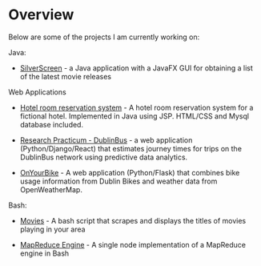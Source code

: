 # Overview

Below are some of the projects I am currently working on:

Java:
- [SilverScreen](https://thanders.github.io/silverScreen/) - a Java application with a JavaFX GUI for obtaining a list of the latest movie releases

Web Applications
- [Hotel room reservation system](https://thanders.github.io/HotelWebApplication/) - A hotel room reservation system for a fictional hotel. Implemented in Java using JSP. HTML/CSS and Mysql database included.

- [Research Practicum - DublinBus](https://github.com/Ematrix163/Dublin_Bus_Project) - a web application (Python/Django/React) that estimates journey times for trips on the DublinBus network using predictive data analytics.

- [OnYourBike](https://github.com/atreanor/OnYourBike) - A web application (Python/Flask) that combines bike usage information from Dublin Bikes and weather data from OpenWeatherMap.

Bash:
- [Movies](https://thanders.github.io/movies/) - A bash script that scrapes and displays the titles of movies playing in your area

- [MapReduce Engine](https://github.com/thanders/MapReduce) - A single node implementation of a MapReduce engine in Bash
